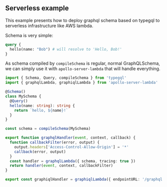 ## Serverless example

This example presents how to deploy graphql schema based on typegql to serverless infrastructure like AWS lambda.

Schema is very simple:

```graphql
query {
  hello(name: "Bob") # will resolve to 'Hello, Bob!'
}
```

As schema compiled by `compileSchema` is regular, normal GraphQLSchema, we can simply use it with `apollo-server-lambda` that will handle everything.

```typescript
import { Schema, Query, compileSchema } from 'typegql'
import { graphqlLambda, graphiqlLambda } from 'apollo-server-lambda'

@Schema()
class MySchema {
  @Query()
  hello(name: string): string {
    return `hello, ${name}!`
  }
}

const schema = compileSchema(MySchema)

export function graphqlHandler(event, context, callback) {
  function callbackFilter(error, output) {
    output.headers['Access-Control-Allow-Origin'] = '*'
    callback(error, output)
  }
  const handler = graphqlLambda({ schema, tracing: true })
  return handler(event, context, callbackFilter)
}

export const graphiqlHandler = graphiqlLambda({ endpointURL: '/graphql' })
```
